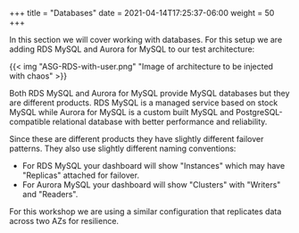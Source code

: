 +++
title = "Databases"
date =  2021-04-14T17:25:37-06:00
weight = 50
+++

In this section we will cover working with databases. For this setup we are adding RDS MySQL and Aurora for MySQL to our test architecture:

{{< img "ASG-RDS-with-user.png" "Image of architecture to be injected with chaos" >}}

Both RDS MySQL and Aurora for MySQL provide MySQL databases but they are different products. RDS MySQL is a managed service based on stock MySQL while Aurora for MySQL is a custom built MySQL and PostgreSQL-compatible relational database with better performance and reliability.

Since these are different products they have slightly different failover patterns. They also use slightly different naming conventions:

* For RDS MySQL your dashboard will show "Instances" which may have "Replicas" attached for failover.
* For Aurora MySQL your dashboard will show "Clusters" with "Writers" and "Readers". 

For this workshop we are using a similar configuration that replicates data across two AZs for resilience.
